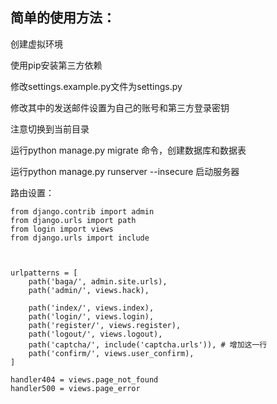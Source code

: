 ## 简单的使用方法：


创建虚拟环境

使用pip安装第三方依赖

修改settings.example.py文件为settings.py

修改其中的发送邮件设置为自己的账号和第三方登录密钥

注意切换到当前目录

运行python manage.py migrate 命令，创建数据库和数据表

运行python manage.py runserver  --insecure
启动服务器



路由设置：

``````
from django.contrib import admin
from django.urls import path
from login import views
from django.urls import include



urlpatterns = [
    path('baga/', admin.site.urls),
    path('admin/', views.hack),

    path('index/', views.index),
    path('login/', views.login),
    path('register/', views.register),
    path('logout/', views.logout),
    path('captcha/', include('captcha.urls')), # 增加这一行
    path('confirm/', views.user_confirm),
]

handler404 = views.page_not_found
handler500 = views.page_error